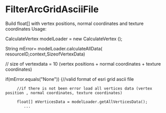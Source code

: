 # FilterArcGridAsciiFile
Build float[] with vertex positions, normal coordinates and texture coordinates
Usage: 

 CalculateVertex modelLoader = new CalculateVertex ();
 
 String mError= modelLoader.calculateAllData( resourceID,context,SizeofVertexData) 
 
 // size of vertexdata = 10 (vertex positions + normal coordinates + texture coordinates)
 
 if(mError.equals("None")) {//valid format of esri grid ascii file
 
         //if there is not been error load all vertices data (vertex position , normal coordinates, texture coordinates) 
         
         float[] mVerticesData = modelLoader.getAllVerticesData();
            ...
